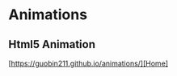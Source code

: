 # Animations

## Html5 Animation

[https://guobin211.github.io/animations/][Home]


[Home]: https://guobin211.github.io/animations/
